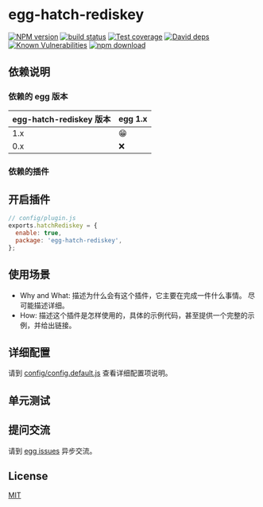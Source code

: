 # egg-hatch-rediskey

[![NPM version][npm-image]][npm-url]
[![build status][travis-image]][travis-url]
[![Test coverage][codecov-image]][codecov-url]
[![David deps][david-image]][david-url]
[![Known Vulnerabilities][snyk-image]][snyk-url]
[![npm download][download-image]][download-url]

[npm-image]: https://img.shields.io/npm/v/egg-hatch-rediskey.svg?style=flat-square
[npm-url]: https://npmjs.org/package/egg-hatch-rediskey
[travis-image]: https://img.shields.io/travis/eggjs/egg-hatch-rediskey.svg?style=flat-square
[travis-url]: https://travis-ci.org/eggjs/egg-hatch-rediskey
[codecov-image]: https://img.shields.io/codecov/c/github/eggjs/egg-hatch-rediskey.svg?style=flat-square
[codecov-url]: https://codecov.io/github/eggjs/egg-hatch-rediskey?branch=master
[david-image]: https://img.shields.io/david/eggjs/egg-hatch-rediskey.svg?style=flat-square
[david-url]: https://david-dm.org/eggjs/egg-hatch-rediskey
[snyk-image]: https://snyk.io/test/npm/egg-hatch-rediskey/badge.svg?style=flat-square
[snyk-url]: https://snyk.io/test/npm/egg-hatch-rediskey
[download-image]: https://img.shields.io/npm/dm/egg-hatch-rediskey.svg?style=flat-square
[download-url]: https://npmjs.org/package/egg-hatch-rediskey

<!--
Description here.
-->

## 依赖说明

### 依赖的 egg 版本

egg-hatch-rediskey 版本 | egg 1.x
--- | ---
1.x | 😁
0.x | ❌

### 依赖的插件
<!--

如果有依赖其它插件，请在这里特别说明。如

- security
- multipart

-->

## 开启插件

```js
// config/plugin.js
exports.hatchRediskey = {
  enable: true,
  package: 'egg-hatch-rediskey',
};
```

## 使用场景

- Why and What: 描述为什么会有这个插件，它主要在完成一件什么事情。
尽可能描述详细。
- How: 描述这个插件是怎样使用的，具体的示例代码，甚至提供一个完整的示例，并给出链接。

## 详细配置

请到 [config/config.default.js](config/config.default.js) 查看详细配置项说明。

## 单元测试

<!-- 描述如何在单元测试中使用此插件，例如 schedule 如何触发。无则省略。-->

## 提问交流

请到 [egg issues](https://github.com/eggjs/egg/issues) 异步交流。

## License

[MIT](LICENSE)
